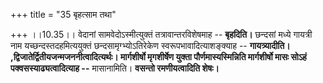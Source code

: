 +++
title = "35 बृहत्साम तथा"

+++
।।10.35।। वेदानां सामवेदोऽस्मीत्युक्तं तत्रावान्तरविशेषमाह --
**बृहदिति।** छन्दसां मध्ये गायत्री नाम यच्छन्दस्तदहमित्ययुक्तं
छन्दसामृग्भ्योऽतिरेकेण स्वरूपभावादित्याशङ्क्याह --
**गायत्र्यादीति। ,द्विजातेर्द्वितीयजन्मजननीत्वादित्यर्थः। मार्गशीर्षो
मृगशीर्षेण युक्ता पौर्णमास्यस्मिन्निति मार्गशीर्षो मासः सोऽहं
पक्वसस्याढ्यत्वादित्याह --** मासानामिति। **वसन्तो रमणीयत्वादिति शेषः।**
